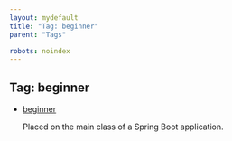 ```yaml
---
layout: mydefault
title: "Tag: beginner"
parent: "Tags"

robots: noindex
---
```

<h2>Tag: beginner</h2><div><ul>
	<li>
		<a href='/docs/beginner/SpringBootApplication'>beginner</a>
		<p>Placed on the main class of a Spring Boot application.</p>
	</li>
</ul></div>